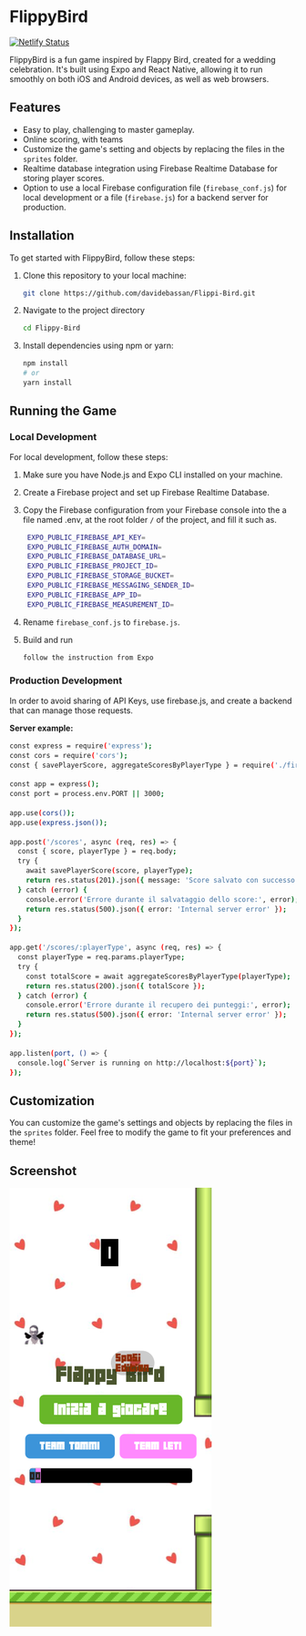 # FlippyBird
[![Netlify Status](https://api.netlify.com/api/v1/badges/f915095c-da2e-4f6b-9400-2d7555323c97/deploy-status)](https://app.netlify.com/sites/flippibird/deploys)

FlippyBird is a fun game inspired by Flappy Bird, created for a wedding celebration. It's built using Expo and React Native, allowing it to run smoothly on both iOS and Android devices, as well as web browsers.

## Features

- Easy to play, challenging to master gameplay.
- Online scoring, with teams
- Customize the game's setting and objects by replacing the files in the `sprites` folder.
- Realtime database integration using Firebase Realtime Database for storing player scores.
- Option to use a local Firebase configuration file (`firebase_conf.js`) for local development or a file (`firebase.js`) for a backend server for production.
## Installation

To get started with FlippyBird, follow these steps:

1. Clone this repository to your local machine:

   ```bash
   git clone https://github.com/davidebassan/Flippi-Bird.git
   ```
2. Navigate to the project directory
  
   ```bash
   cd Flippy-Bird
   ```
3. Install dependencies using npm or yarn:

   ```bash
   npm install
   # or
   yarn install
   ```

## Running the Game

### Local Development
For local development, follow these steps:

1. Make sure you have Node.js and Expo CLI installed on your machine.

2. Create a Firebase project and set up Firebase Realtime Database.

3. Copy the Firebase configuration from your Firebase console into the a file named .env, at the root folder ```/``` of the project, and fill it such as.

   ```bash 
    EXPO_PUBLIC_FIREBASE_API_KEY=
    EXPO_PUBLIC_FIREBASE_AUTH_DOMAIN=
    EXPO_PUBLIC_FIREBASE_DATABASE_URL=
    EXPO_PUBLIC_FIREBASE_PROJECT_ID=
    EXPO_PUBLIC_FIREBASE_STORAGE_BUCKET=
    EXPO_PUBLIC_FIREBASE_MESSAGING_SENDER_ID=
    EXPO_PUBLIC_FIREBASE_APP_ID=
    EXPO_PUBLIC_FIREBASE_MEASUREMENT_ID=
   ```

4. Rename ```firebase_conf.js``` to ```firebase.js```.

5. Build and run
   ```bash
   follow the instruction from Expo
   ```

### Production Development
In order to avoid sharing of API Keys, use firebase.js, and create a backend that can manage those requests.

**Server example:**
```bash
const express = require('express');
const cors = require('cors');
const { savePlayerScore, aggregateScoresByPlayerType } = require('./firebaseController');

const app = express();
const port = process.env.PORT || 3000;

app.use(cors());
app.use(express.json());

app.post('/scores', async (req, res) => {
  const { score, playerType } = req.body;
  try {
    await savePlayerScore(score, playerType);
    return res.status(201).json({ message: 'Score salvato con successo.' });
  } catch (error) {
    console.error('Errore durante il salvataggio dello score:', error);
    return res.status(500).json({ error: 'Internal server error' });
  }
});

app.get('/scores/:playerType', async (req, res) => {
  const playerType = req.params.playerType;
  try {
    const totalScore = await aggregateScoresByPlayerType(playerType);
    return res.status(200).json({ totalScore });
  } catch (error) {
    console.error('Errore durante il recupero dei punteggi:', error);
    return res.status(500).json({ error: 'Internal server error' });
  }
});

app.listen(port, () => {
  console.log(`Server is running on http://localhost:${port}`);
});
```

## Customization
You can customize the game's settings and objects by replacing the files in the ```sprites``` folder. Feel free to modify the game to fit your preferences and theme!

## Screenshot
![alt text](screenshot/screenshot1.png)
